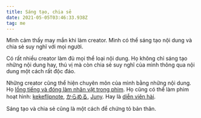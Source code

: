 ```yaml
---
title: Sáng tạo, chia sẻ
date: 2021-05-05T03:46:33.938Z
tag: me
---
```

Mình cảm thấy may mắn khi làm creator. Mình có thể sáng tạo nội dung và chia sẻ suy nghĩ với mọi người. 

Có rất nhiều creator làm đủ mọi thể loại nội dung. Họ không chỉ sáng tạo những nội dung hay, thú vị mà còn chia sẻ suy nghĩ của mình thông qua nội dung một cách rất độc đáo.

Những creator cũng thể hiện chuyên môn của mình bằng những nội dung. Họ [lồng tiếng và đóng làm nhân vật trong phim](https://www.youtube.com/user/ProZD). Họ cũng có thể làm phim hoạt hình: [kekeflipnote](https://www.youtube.com/user/kekeflipnote), [からめる](https://www.youtube.com/c/%E3%81%8B%E3%82%89%E3%82%81%E3%82%8B/videos), [Juny](https://www.youtube.com/c/JunyIsHere). Hay là [diễn viên hài](https://www.youtube.com/user/labelled4).

Sáng tạo và chia sẻ cũng là một cách để chứng tỏ bản thân.